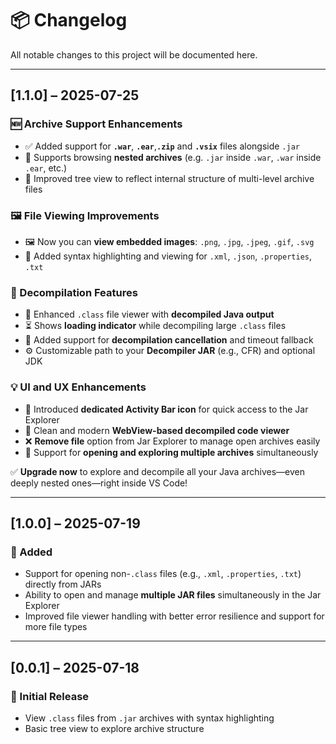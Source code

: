 # 📦 Changelog

All notable changes to this project will be documented here.

---

## [1.1.0] – 2025-07-25

### 🆕 Archive Support Enhancements
- ✅ Added support for **`.war`**, **`.ear`**,**`.zip`** and **`.vsix`** files alongside `.jar`
- 🔁 Supports browsing **nested archives** (e.g. `.jar` inside `.war`, `.war` inside `.ear`, etc.)
- 📂 Improved tree view to reflect internal structure of multi-level archive files

### 🖼️ File Viewing Improvements
- 🖼️ Now you can **view embedded images**: `.png`, `.jpg`, `.jpeg`, `.gif`, `.svg`
- 📜 Added syntax highlighting and viewing for `.xml`, `.json`, `.properties`, `.txt`

### 🔧 Decompilation Features
- 🧬 Enhanced `.class` file viewer with **decompiled Java output**
- ⏳ Shows **loading indicator** while decompiling large `.class` files
- 🚫 Added support for **decompilation cancellation** and timeout fallback
- ⚙️ Customizable path to your **Decompiler JAR** (e.g., CFR) and optional JDK

### 💡 UI and UX Enhancements
- 🧭 Introduced **dedicated Activity Bar icon** for quick access to the Jar Explorer
- 🧹 Clean and modern **WebView-based decompiled code viewer**
- ❌ **Remove file** option from Jar Explorer to manage open archives easily
- 📂 Support for **opening and exploring multiple archives** simultaneously

✅ **Upgrade now** to explore and decompile all your Java archives—even deeply nested ones—right inside VS Code!

---

## [1.0.0] – 2025-07-19

### 🚀 Added
- Support for opening non-`.class` files (e.g., `.xml`, `.properties`, `.txt`) directly from JARs
- Ability to open and manage **multiple JAR files** simultaneously in the Jar Explorer
- Improved file viewer handling with better error resilience and support for more file types

---

## [0.0.1] – 2025-07-18

### 🎉 Initial Release
- View `.class` files from `.jar` archives with syntax highlighting
- Basic tree view to explore archive structure
